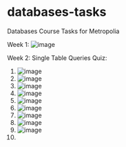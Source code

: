 # databases-tasks

Databases Course Tasks for Metropolia

Week 1:
![image](https://github.com/user-attachments/assets/459f13a2-4873-4c11-b3fc-142f08f59424)

Week 2:
Single Table Queries Quiz:
1. ![image](https://github.com/user-attachments/assets/b46a75e1-76d6-443b-978d-72ab3a39cda2)
2. ![image](https://github.com/user-attachments/assets/ffeb5857-4a80-4b22-8c49-258593a551a8)
3. ![image](https://github.com/user-attachments/assets/0a0b0919-67eb-4919-b5c0-fe46d5e526e7)
4. ![image](https://github.com/user-attachments/assets/432b3867-6dc5-40a6-a350-2566155fe0c9)
5. ![image](https://github.com/user-attachments/assets/c47593e8-7f2e-4d10-9088-3e992dec9dec)
6. ![image](https://github.com/user-attachments/assets/86cc09a9-e568-4004-9c48-8f477fe16155)
7. ![image](https://github.com/user-attachments/assets/13756d34-cc12-43de-8c43-774ac661231d)
8. ![image](https://github.com/user-attachments/assets/d63ae885-584d-41ba-bc41-2e9a080884b1)
9. ![image](https://github.com/user-attachments/assets/0f03a7a1-1305-4c6d-b85e-6a2d7ab337a6)
10. 







